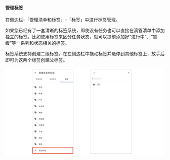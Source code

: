 #### 管理标签

在侧边栏-「管理清单和标签」-「标签」中进行标签管理。

如果您已经有了一套清晰的标签系统，即使没有任务也可以直接在滴答清单中添加独立的标签。比如使用标签来区分任务状态，就可以提前添加好“进行中”、“暂缓”等一系列和状态相关的标签。

标签系统支持创建二级标签。在左侧边栏中拖动标签并悬停到其他标签上，放手后即可为这两个标签创建父标签。



![](../../images/android/tag/guo3.png)

